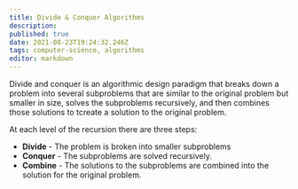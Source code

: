 ```yaml
---
title: Divide & Conquer Algorithms
description: 
published: true
date: 2021-08-23T19:24:32.246Z
tags: computer-science, algorithms
editor: markdown
---
```


Divide and conquer is an algorithmic design paradigm that breaks down a problem into several subproblems that are similar to the original problem but smaller in size, solves the subproblems recursively, and then combines those solutions to tcreate a solution to the original problem. 

At each level of the recursion there are three steps: 
* **Divide** - The problem is broken into smaller subproblems
* **Conquer** - The subproblems are solved recursively.
* **Combine** - The solutions to the subproblems are combined into the solution for the original problem.